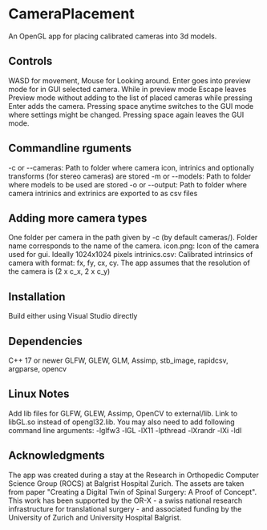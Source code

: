 # CameraPlacement
An OpenGL app for placing calibrated cameras into 3d models.

## Controls
WASD for movement, Mouse for Looking around.
Enter goes into preview mode for in GUI selected camera.
While in preview mode Escape leaves Preview mode without adding to the list of placed cameras while pressing Enter adds the camera.
Pressing space anytime switches to the GUI mode where settings might be changed. Pressing space again leaves the GUI mode.

## Commandline rguments
-c or --cameras: Path to folder where camera icon, intrinics and optionally transforms (for stereo cameras) are stored
-m or --models: Path to folder where models to be used are stored
-o or --output: Path to folder where camera intrinics and extrinics are exported to as csv files

## Adding more camera types
One folder per camera in the path given by -c (by default cameras/). Folder name corresponds to the name of the camera.
icon.png: Icon of the camera used for gui. Ideally 1024x1024 pixels
intrinics.csv: Calibrated intrinsics of camera with format: fx, fy, cx, cy. The app assumes that the resolution of the camera is (2 x c_x, 2 x c_y)

## Installation
Build either using Visual Studio directly

## Dependencies

C++ 17 or newer
GLFW, GLEW, GLM, Assimp, stb_image, rapidcsv, argparse, opencv

## Linux Notes
Add lib files for GLFW, GLEW, Assimp, OpenCV to external/lib. Link to libGL.so instead of opengl32.lib. You may also need to add following command line arguments: -lglfw3 -lGL -lX11 -lpthread -lXrandr -lXi -ldl

## Acknowledgments
The app was created during a stay at the Research in Orthopedic Computer Science Group (ROCS) at Balgrist Hospital Zurich. The assets are taken from paper "Creating a Digital Twin of Spinal Surgery: A Proof of Concept".
This work has been supported by the OR-X - a swiss national research infrastructure for translational surgery - and associated funding by the University of Zurich and University Hospital Balgrist.